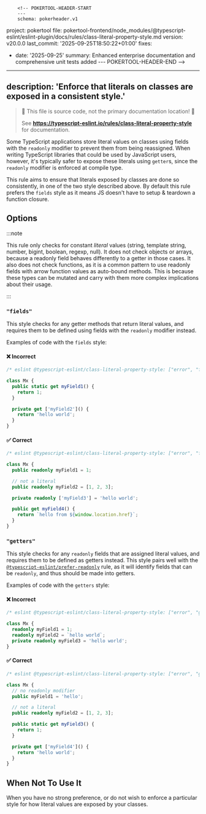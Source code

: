         <!-- POKERTOOL-HEADER-START
        ---
        schema: pokerheader.v1
project: pokertool
file: pokertool-frontend/node_modules/@typescript-eslint/eslint-plugin/docs/rules/class-literal-property-style.md
version: v20.0.0
last_commit: '2025-09-25T18:50:22+01:00'
fixes:
- date: '2025-09-25'
  summary: Enhanced enterprise documentation and comprehensive unit tests added
        ---
        POKERTOOL-HEADER-END -->
---
description: 'Enforce that literals on classes are exposed in a consistent style.'
---

> 🛑 This file is source code, not the primary documentation location! 🛑
>
> See **https://typescript-eslint.io/rules/class-literal-property-style** for documentation.

Some TypeScript applications store literal values on classes using fields with the `readonly` modifier to prevent them from being reassigned.
When writing TypeScript libraries that could be used by JavaScript users, however, it's typically safer to expose these literals using `getter`s, since the `readonly` modifier is enforced at compile type.

This rule aims to ensure that literals exposed by classes are done so consistently, in one of the two style described above.
By default this rule prefers the `fields` style as it means JS doesn't have to setup & teardown a function closure.

## Options

:::note

This rule only checks for constant _literal_ values (string, template string, number, bigint, boolean, regexp, null). It does not check objects or arrays, because a readonly field behaves differently to a getter in those cases. It also does not check functions, as it is a common pattern to use readonly fields with arrow function values as auto-bound methods.
This is because these types can be mutated and carry with them more complex implications about their usage.

:::

### `"fields"`

This style checks for any getter methods that return literal values, and requires them to be defined using fields with the `readonly` modifier instead.

Examples of code with the `fields` style:

<!--tabs-->

#### ❌ Incorrect

```ts
/* eslint @typescript-eslint/class-literal-property-style: ["error", "fields"] */

class Mx {
  public static get myField1() {
    return 1;
  }

  private get ['myField2']() {
    return 'hello world';
  }
}
```

#### ✅ Correct

```ts
/* eslint @typescript-eslint/class-literal-property-style: ["error", "fields"] */

class Mx {
  public readonly myField1 = 1;

  // not a literal
  public readonly myField2 = [1, 2, 3];

  private readonly ['myField3'] = 'hello world';

  public get myField4() {
    return `hello from ${window.location.href}`;
  }
}
```

### `"getters"`

This style checks for any `readonly` fields that are assigned literal values, and requires them to be defined as getters instead.
This style pairs well with the [`@typescript-eslint/prefer-readonly`](prefer-readonly.md) rule,
as it will identify fields that can be `readonly`, and thus should be made into getters.

Examples of code with the `getters` style:

<!--tabs-->

#### ❌ Incorrect

```ts
/* eslint @typescript-eslint/class-literal-property-style: ["error", "getters"] */

class Mx {
  readonly myField1 = 1;
  readonly myField2 = `hello world`;
  private readonly myField3 = 'hello world';
}
```

#### ✅ Correct

```ts
/* eslint @typescript-eslint/class-literal-property-style: ["error", "getters"] */

class Mx {
  // no readonly modifier
  public myField1 = 'hello';

  // not a literal
  public readonly myField2 = [1, 2, 3];

  public static get myField3() {
    return 1;
  }

  private get ['myField4']() {
    return 'hello world';
  }
}
```

## When Not To Use It

When you have no strong preference, or do not wish to enforce a particular style
for how literal values are exposed by your classes.
